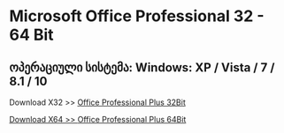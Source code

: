 # Microsoft Office Professional 32 - 64 Bit
## ოპერაციული სისტემა: Windows: XP / Vista / 7 / 8.1 / 10
Download X32 >> <a href="https://mega.nz/file/4CRzRTBZ#O-NdrSrmSDIxwuXTwvrrWUBMbvT9rgj8utziekc_BbE" target="_blank">Office Professional Plus 32Bit
<p>Download X64 >> <a href="https://mega.nz/file/RKpW0AAb#FA2-0H7-_XDcZKb1EVEmvO4kMjCF55rp_i1Ldpiqi-A" target="_blank">Office Professional Plus 64Bit
